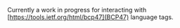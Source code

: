 Currently a work in progress for interacting with [https://tools.ietf.org/html/bcp47](BCP47) language tags.


